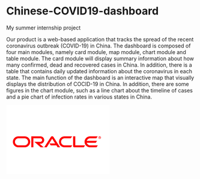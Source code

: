 # Chinese-COVID19-dashboard
My summer internship project 

Our product is a web-based application that tracks the spread of the recent coronavirus outbreak (COVID-19) in China. The dashboard is composed of four main modules, namely card module, map module, chart module and table module. The card module will display summary information about how many confirmed, dead and recovered cases in China. In addition, there is a table that contains daily updated information about the coronavirus in each state. The main function of the dashboard is an interactive map that visually displays the distribution of COCID-19 in China. In addition, there are some figures in the chart module, such as a line chart about the timeline of cases and a pie chart of infection rates in various states in China.

![abc](https://github.com/MusicDevelopmentSqu/myproject/blob/master/download.png?raw=true)
